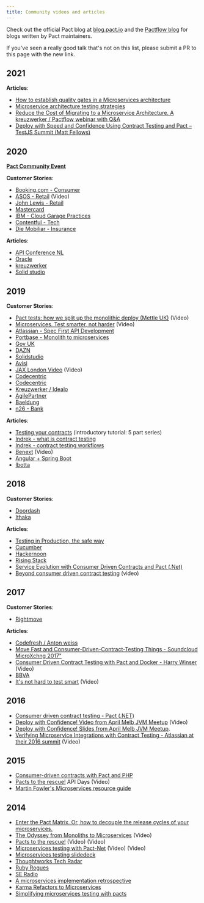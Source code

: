```yaml
---
title: Community videos and articles
---
```


Check out the official Pact blog at [blog.pact.io](http://blog.pact.io) and the [Pactflow blog](https://pactflow.io/blog) for blogs written by Pact maintainers.

If you've seen a really good talk that's not on this list, please submit a PR to this page with the new link.

## 2021

**Articles**:

* [How to establish quality gates in a Microservices architecture](https://www.cigniti.com/blog/microservices-testing-quality-gates-model/)
* [Microservice architecture testing strategies](https://www.cigniti.com/blog/microservices-architecture-testing-strategies/)
* [Reduce the Cost of Migrating to a Microservice Architecture. A kreuzwerker / Pactflow webinar with Q&A](https://vimeo.com/526231279?utm_source=pact-oss-docs&amp;utm_campaign=m2m)
* [Deploy with Speed and Confidence Using Contract Testing and Pact – TestJS Summit (Matt Fellows)](https://www.youtube.com/watch?v=W20AmP0XgkU?utm_source=pact-oss-docs&amp;utm_campaign=m2m)

## 2020

**[Pact Community Event](/events/20201119)**

**Customer Stories**:
* [Booking.com - Consumer](https://medium.com/better-programming/your-contract-tests-are-not-protecting-you-563a5d6cdfef)
* [ASOS - Retail](https://www.youtube.com/watch?v=SAtXTT214ro&feature=youtu.be) (Video)
* [John Lewis - Retail](https://medium.com/john-lewis-software-engineering/consumer-driven-contract-testing-a-scalable-testing-strategy-for-microservices-3f2b09f99ed1)
* [Mastercard](https://developer.mastercard.com/blog/consumer-driven-contracts-to-the-rescue/)
* [IBM - Cloud Garage Practices](https://www.ibm.com/garage/method/practices/code/contract-driven-testing)
* [Contentful - Tech](https://www.meetup.com/continuous-testing-meetup-berlin/events/267088189/)
* [Die Mobiliar - Insurance](https://medium.com/@dany.marques/how-to-set-up-pact-tests-with-angular-jest-ae157f272428)

**Articles**:
* [API Conference NL](https://apiconference.net/microservices/testing-microservices-with-consumer-driven-contracts/)
* [Oracle](https://blogs.oracle.com/javamagazine/how-to-test-java-microservices-with-pact?source=:em:nw:mt::RC_WWMK190726P00001:NSL400044496&elq_mid=159020&sh=112606151426090819312817243332&cmid=WWMK190726P00001C0008)
* [kreuzwerker](https://kreuzwerker.de/post/migrating-pact-contract-tests-from-junit4-to-junit5)
* [Solid studio](https://solidstudio.io/blog/consumer-driven-contract-ci-cd.html)

## 2019
**Customer Stories**:
* [Pact tests: how we split up the monolithic deploy (Mettle UK)](https://www.youtube.com/watch?v=0sSy8ZTsW64) (Video)
* [Microservices. Test smarter, not harder](https://youtu.be/mFnKHcqSJ3I) (Video)
* [Atlassian - Spec First API Development](https://www.atlassian.com/blog/technology/spec-first-api-development)
* [Portbase - Monolith to microservices](https://www.infoq.com/news/2019/02/contract-testing-microservices/)
* [Gov UK](https://technology.blog.gov.uk/2019/01/29/lessons-learnt-using-contract-testing-in-gov-uk-pay/)
* [DAZN](https://medium.com/dazn-tech/pact-contract-testing-dealing-with-authentication-on-the-provider-51fd46fdaa78)
* [Solidstudio](https://solidstudio.io/blog/consumer-driven-contract-introduction.html)
* [Avisi](https://www.avisi.nl/blog/keep-your-microservices-compatible-with-consumer-driven-contract-testing)
* [JAX London Video](https://www.youtube.com/watch?v=l5IEMOk4QiM) (Video)
* [Codecentric](https://blog.codecentric.de/en/2019/10/consumer-driven-contract-testing-with-pact/)
* [Codecentric](https://blog.codecentric.de/en/2019/11/message-pact-contract-testing-in-event-driven-applications/)
* [Kreuzwerker / Idealo](https://kreuzwerker.de/post/introduction-to-consumer-driven-contract-testing)
* [AgilePartner](https://www.agilepartner.net/en/pact-broker-the-missing-piece-of-your-consumer-driven-contract-approach-part-3/)
* [Baeldung](https://www.baeldung.com/pact-junit-consumer-driven-contracts)
* [n26 - Bank](https://confengine.com/inedocon-2019/proposal/9293/confidently-releasing-microservices-with-consumer-driven-contracts-testing)

**Articles**:
* [Testing your contracts](https://www.testersfindaway.com/2019/01/21/testing-your-contracts-1-5/) (introductory tutorial: 5 part series)
* [Indrek - what is contract testing](https://blog.indrek.io/articles/consumer-driven-contract-testing/)
* [Indrek - contract testing workflows](https://blog.indrek.io/articles/pact-workflow/)
* [Benext](https://youtu.be/8XMUtBKmeCE?t=2107) (Video)
* [Angular + Spring Boot](https://medium.com/@richard.hendricksen/consumer-driven-contract-testing-with-pact-for-angular-and-spring-boot-9c84caac4040)
* [Ibotta](https://medium.com/building-ibotta/understanding-pact-and-contract-testing-as-part-of-a-complete-testing-strategy-f062a52a317c)

## 2018

**Customer Stories**:
* [Doordash](https://doordash.engineering/2018/11/05/contract-testing-with-pact/)
* [Ithaka](https://medium.com/build-smarter/consumer-driven-contracts-with-pact-eddb234278dd)

**Articles**:
* [Testing in Production, the safe way](https://medium.com/@copyconstruct/testing-in-production-the-safe-way-18ca102d0ef1)
* [Cucumber](https://www.slideshare.net/sebrose/contract-testing-and-pact)
* [Hackernoon](https://hackernoon.com/how-to-test-microservices-with-consumer-driven-contracts-9bf5c2c05349)
* [Rising Stack](https://blog.risingstack.com/consumer-driven-contract-testing-with-pact/)
* [Service Evolution with Consumer Driven Contracts and Pact \(.Net\)](http://adamrodger.github.io/blog/2018/07/05/consumer-driven-contracts.html)
* [Beyond consumer driven contract testing](https://www.youtube.com/watch?v=n5QFe6uwWHI&list=TLPQMjEwODIwMjC3gGz7zy58gQ&index=2) (video)

## 2017

**Customer Stories**:
* [Rightmove](https://www.infoq.com/articles/microservices-consumer-driven-contracts-pact-docker/)

**Articles**:
* [Codefresh / Anton weiss](https://codefresh.io/docker-tutorial/how-to-test-microservice-integration-with-pact/)
* [Move Fast and Consumer-Driven-Contract-Testing Things - Soundcloud MicroXchng 2017"](https://speakerdeck.com/alonpeer/move-fast-and-consumer-driven-contract-test-things)
* [Consumer Driven Contract Testing with Pact and Docker - Harry Winser](https://www.youtube.com/watch?v=pnWVYeDVo2s) (Video)
* [BBVA](https://www.bbva.com/en/consumer-driven-contract-tests/)
* [It's not hard to test smart](https://www.youtube.com/watch?v=79GKBYSqMIo) (Video)

## 2016

* [Consumer driven contract testing - Pact \(.NET\)](https://medium.com/@ericjwhuang/consumer-driven-contract-testing-pact-d791a3eac72a/)
* [Deploy with Confidence! Video from April Melb JVM Meetup](https://www.youtube.com/watch?v=h-79QmIV824) (Video)
* [Deploy with Confidence! Slides from April Melb JVM Meetup](https://github.com/pact-foundation/pact.io/tree/9da206b230a2f794aab2eb927a70e9c53e693810/media/media/Pact%20-%20Deploy%20with%20Confidence!.pdf).
* [Verifying Microservice Integrations with Contract Testing - Atlassian at their 2016 summit](https://www.youtube.com/watch?v=-6x6XBDf9sQ&feature=youtu.be) (Video)

## 2015
* [Consumer-driven contracts with Pact and PHP](http://www.andykelk.net/tech/consumer-driven-contracts-with-pact-and-php)
* [Pacts to the rescue!](http://www.infoq.com/presentations/pact) API Days \(Video\)
* [Martin Fowler's Microservices resource guide](http://martinfowler.com/microservices/)

## 2014

* [Enter the Pact Matrix. Or, how to decouple the release cycles of your microservices.](http://techblog.realestate.com.au/enter-the-pact-matrix-or-how-to-decouple-the-release-cycles-of-your-microservices/)
* [The Odyssey from Monoliths to Microservices](https://yow.eventer.com/yow-2014-1222/the-odyssey-from-monoliths-to-microservices-at-realestate-com-au-by-beth-skurrie-and-evan-bottcher-and-jon-eaves-1751) \(Video\)
* [Pacts to the rescue!](https://www.youtube.com/watch?v=KwpDu9SuAbI) \(Video\) (Video)
* [Microservices testing with Pact-Net](https://www.youtube.com/watch?v=SMadH_ALLII) \(Video\) (Video)
* [Microservices testing slidedeck](http://martinfowler.com/articles/microservice-testing/)
* [Thoughtworks Tech Radar](https://github.com/pact-foundation/pact-ruby)
* [Ruby Rogues](http://rubyrogues.com/176-rr-rails-as-an-soa-client-with-pete-hodgson/)
* [SE Radio](http://www.se-radio.net/2014/10/episode-213-james-lewis-on-microservices/)
* [A microservices implementation retrospective](http://techblog.realestate.com.au/a-microservices-implementation-retrospective/)
* [Karma Refactors to Microservices](http://www.infoq.com/news/2014/07/karma-microservices)
* [Simplifying microservices testing with pacts](http://dius.com.au/2014/05/19/simplifying-micro-service-testing-with-pacts/)
